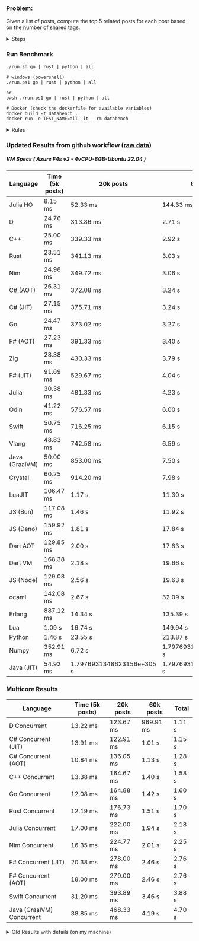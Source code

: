 ### Problem:

Given a list of posts, compute the top 5 related posts for each post based on the number of shared tags.

<details>
<summary> Steps </summary>

-   Read the posts JSON file.
-   Iterate over the posts and populate a map containing: `tag -> List<int>`, with the int representing the post index of each post with that tag.
-   Iterate over the posts and for each post:
    -   Create a map: `PostIndex -> int` to track the number of shared tags
    -   For each tag, Iterate over the posts that have that tag
    -   For each post, increment the shared tag count in the map.
-   Sort the related posts by the number of shared tags.
-   Write the top 5 related posts for each post to a new JSON file.
</details>

### Run Benchmark

```
./run.sh go | rust | python | all

# windows (powershell)
./run.ps1 go | rust | python | all

or
pwsh ./run.ps1 go | rust | python | all

# Docker (check the dockerfile for available variables)
docker build -t databench .
docker run -e TEST_NAME=all -it --rm databench
```

<details>
<summary> Rules </summary>

<h3>No:</h3>

-   FFI (including assembly inlining)
-   Unsafe code blocks
-   Custom benchmarking
-   Disabling runtime checks (bounds etc)
-   Specific hardware targeting
-   SIMD for single threaded solutions
-   Hardcoding number of posts
-   Lazy evaluation (Unless results are computed at runtime and timed)
-   Computation Caching

<h3>Must:</h3>

-   Support up to 100,000 posts
-   Support UTF8 strings
-   Parse json at runtime
-   Support up to 100 tags
-   Use a stable release of the compiler/runtime
-   Represent tags as strings
-   Be production ready
-   Use less than 8GB of memory
</details>

### Updated Results from github workflow ([raw data](https://github.com/jinyus/related_post_gen/blob/main/raw_results.md))

##### VM Specs ( Azure F4s v2 - 4vCPU-8GB-Ubuntu 22.04 )

| Language       | Time (5k posts)                       | 20k posts                              | 60k posts                           | Total     |
| -------------- | ------------------------------------- | -------------------------------------- | ----------------------------------- | --------- |
| Julia HO | 8.15 ms | 52.33 ms | 144.33 ms | 204.82 ms |
| D | 24.76 ms | 313.86 ms | 2.71 s | 3.04 s |
| C++ | 25.00 ms | 339.33 ms | 2.92 s | 3.28 s |
| Rust | 23.51 ms | 341.13 ms | 3.03 s | 3.40 s |
| Nim | 24.98 ms | 349.72 ms | 3.06 s | 3.43 s |
| C# (AOT) | 26.31 ms | 372.08 ms | 3.24 s | 3.64 s |
| C# (JIT) | 27.15 ms | 375.71 ms | 3.24 s | 3.65 s |
| Go | 24.47 ms | 373.02 ms | 3.27 s | 3.67 s |
| F# (AOT) | 27.23 ms | 391.33 ms | 3.40 s | 3.82 s |
| Zig | 28.38 ms | 430.33 ms | 3.79 s | 4.25 s |
| F# (JIT) | 91.69 ms | 529.67 ms | 4.04 s | 4.66 s |
| Julia | 30.38 ms | 481.33 ms | 4.23 s | 4.74 s |
| Odin | 41.22 ms | 576.57 ms | 6.00 s | 6.61 s |
| Swift | 50.75 ms | 716.25 ms | 6.15 s | 6.92 s |
| Vlang | 48.83 ms | 742.58 ms | 6.59 s | 7.38 s |
| Java (GraalVM) | 50.00 ms | 853.00 ms | 7.50 s | 8.41 s |
| Crystal | 60.25 ms | 914.20 ms | 7.98 s | 8.96 s |
| LuaJIT | 106.47 ms | 1.17 s | 11.30 s | 12.58 s |
| JS (Bun) | 117.08 ms | 1.46 s | 11.92 s | 13.49 s |
| JS (Deno) | 159.92 ms | 1.81 s | 17.84 s | 19.81 s |
| Dart AOT | 129.85 ms | 2.00 s | 17.83 s | 19.96 s |
| Dart VM | 168.38 ms | 2.18 s | 19.66 s | 22.01 s |
| JS (Node) | 129.08 ms | 2.56 s | 19.63 s | 22.33 s |
| ocaml | 142.08 ms | 2.67 s | 32.09 s | 34.91 s |
| Erlang | 887.12 ms | 14.34 s | 135.39 s | 150.62 s |
| Lua | 1.09 s | 16.74 s | 149.94 s | 167.78 s |
| Python | 1.46 s | 23.55 s | 213.87 s | 238.88 s |
| Numpy | 352.91 ms | 6.72 s | 1.7976931348623156e+305 s | 1.7976931348623156e+305 s |
| Java (JIT) | 54.92 ms | 1.7976931348623156e+305 s | 1.7976931348623156e+305 s | Infinity s |

### Multicore Results

| Language       | Time (5k posts) | 20k posts        | 60k posts        | Total     |
| -------------- | --------------- | ---------------- | ---------------- | --------- |
| D Concurrent | 13.22 ms | 123.67 ms | 969.91 ms | 1.11 s |
| C# Concurrent (JIT) | 13.91 ms | 122.91 ms | 1.01 s | 1.15 s |
| C# Concurrent (AOT) | 10.84 ms | 136.05 ms | 1.13 s | 1.28 s |
| C++ Concurrent | 13.38 ms | 164.67 ms | 1.40 s | 1.58 s |
| Go Concurrent | 12.08 ms | 164.88 ms | 1.42 s | 1.60 s |
| Rust Concurrent | 12.19 ms | 176.73 ms | 1.51 s | 1.70 s |
| Julia Concurrent | 17.00 ms | 222.00 ms | 1.94 s | 2.18 s |
| Nim Concurrent | 16.35 ms | 224.77 ms | 2.01 s | 2.25 s |
| F# Concurrent (JIT) | 20.38 ms | 278.00 ms | 2.46 s | 2.76 s |
| F# Concurrent (AOT) | 18.00 ms | 279.00 ms | 2.46 s | 2.76 s |
| Swift Concurrent | 31.20 ms | 393.89 ms | 3.46 s | 3.88 s |
| Java (GraalVM) Concurrent | 38.85 ms | 468.33 ms | 4.19 s | 4.70 s |

<details>
<summary> Old Results with details (on my machine) </summary>

| Language   | Processing Time | Total (+ I/O) | Details                                                                                                                                                                                                                                                                                         |
| ---------- | --------------- | ------------- | ----------------------------------------------------------------------------------------------------------------------------------------------------------------------------------------------------------------------------------------------------------------------------------------------- |
| Rust       | -               | 4.5s          | Initial                                                                                                                                                                                                                                                                                         |
| Rust v2    | -               | 2.60s         | Replace std HashMap with fxHashMap by [phazer99](https://www.reddit.com/r/rust/comments/16plgok/comment/k1rtr4x/?utm_source=share&utm_medium=web2x&context=3)                                                                                                                                   |
| Rust v3    | -               | 1.28s         | Preallocate and reuse map and unstable sort by [vdrmn](https://www.reddit.com/r/rust/comments/16plgok/comment/k1rzo7g/?utm_source=share&utm_medium=web2x&context=3) and [Darksonn](https://www.reddit.com/r/rust/comments/16plgok/comment/k1rzwdx/?utm_source=share&utm_medium=web2x&context=3) |
| Rust v4    | -               | 0.13s         | Use Post index as key instead of Pointer and Binary Heap by [RB5009](https://www.reddit.com/r/rust/comments/16plgok/comment/k1s5ea0/?utm_source=share&utm_medium=web2x&context=3)                                                                                                               |
| Rust v5    | 38ms            | 52ms          | Rm hashing from loop and use vec[count] instead of map[index]count by RB5009                                                                                                                                                                                                                    |
| Rust v6    | 23ms            | 36ms          | Optimized Binary Heap Ops by [scottlamb](https://github.com/jinyus/related_post_gen/pull/12)                                                                                                                                                                                                    |
| Rust Rayon | 9ms             | 22ms          | Parallelize by [masmullin2000](https://github.com/jinyus/related_post_gen/pull/4)                                                                                                                                                                                                               |
| Rust Rayon | 8ms             | 22ms          | Remove comparison out of hot loop                                                                                                                                                                                                                                                               |
| ⠀          | ⠀               | ⠀             | ⠀                                                                                                                                                                                                                                                                                               |
| Go         | -               | 1.5s          | Initial                                                                                                                                                                                                                                                                                         |
| Go v2      | -               | 80ms          | Add rust optimizations                                                                                                                                                                                                                                                                          |
| Go v3      | 56ms            | 70ms          | Use goccy/go-json                                                                                                                                                                                                                                                                               |
| Go v3      | 34ms            | 55ms          | Use generic binaryheap by [DrBlury](https://github.com/jinyus/related_post_gen/pull/7)                                                                                                                                                                                                          |
| Go v4      | 26ms            | 50ms          | Replace binary heap with custom priority queue                                                                                                                                                                                                                                                  |
| Go v5      | 20ms            | 43ms          | Remove comparison out of hot loop                                                                                                                                                                                                                                                               |
| Go Con     | 10ms            | 33ms          | Go concurrency by [tirprox](https://github.com/jinyus/related_post_gen/pull/17) and [DrBlury](https://github.com/jinyus/related_post_gen/pull/8)                                                                                                                                                |
| Go Con v2  | 5ms             | 29ms          | Use arena, use waitgroup, rm binheap by [DrBlury](https://github.com/jinyus/related_post_gen/pull/20)                                                                                                                                                                                           |
| ⠀          | ⠀               | ⠀             | ⠀                                                                                                                                                                                                                                                                                               |
| Python     | -               | 7.81s         | Initial                                                                                                                                                                                                                                                                                         |
| Python v2  | 1.35s           | 1.53s         | Add rust optimizations by [dave-andersen](https://github.com/jinyus/related_post_gen/pull/10)                                                                                                                                                                                                   |
| Numpy      | 0.57s           | 0.85s         | Numpy implementation by [Copper280z](https://github.com/jinyus/related_post_gen/pull/11)                                                                                                                                                                                                        |
| ⠀          | ⠀               | ⠀             | ⠀                                                                                                                                                                                                                                                                                               |
| Crystal    | 50ms            | 96ms          | Inital w/ previous optimizations                                                                                                                                                                                                                                                                |
| Crystal v2 | 33ms            | 72ms          | Replace binary heap with custom priority queue                                                                                                                                                                                                                                                  |
| ⠀          | ⠀               | ⠀             | ⠀                                                                                                                                                                                                                                                                                               |
| Odin       | 110ms           | 397ms         | Ported from golang code                                                                                                                                                                                                                                                                         |
| Odin v2    | 104ms           | 404ms         | Remove comparison out of hot loop                                                                                                                                                                                                                                                               |
| ⠀          | ⠀               | ⠀             | ⠀                                                                                                                                                                                                                                                                                               |
| Dart VM    | 125ms           | 530ms         | Ported from golang code                                                                                                                                                                                                                                                                         |
| Dart bin   | 274ms           | 360ms         | Compiled executable                                                                                                                                                                                                                                                                             |
| ⠀          | ⠀               | ⠀             | ⠀                                                                                                                                                                                                                                                                                               |
| Vlang      | 339ms           | 560ms         | Ported from golang code                                                                                                                                                                                                                                                                         |
| ⠀          | ⠀               | ⠀             | ⠀                                                                                                                                                                                                                                                                                               |
| Zig        | 80ms            | 110ms         | Provided by [akhildevelops](https://github.com/jinyus/related_post_gen/pull/30)                                                                                                                                                                                                                 |

</details>

[^1]: Uses specialized datastructures meant for demonstration purposes: [more](https://github.com/LilithHafner/Jokes/tree/main/SuperDataStructures.jl)